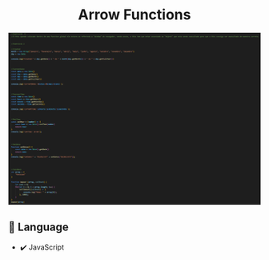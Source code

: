 <h1 align="center">
Arrow Functions
</h1>

<p align="center">

</p>

<div align="center">
<img src="photo.gif" heigth="425">
</div>

## 📌 Language

- ✔️ JavaScript